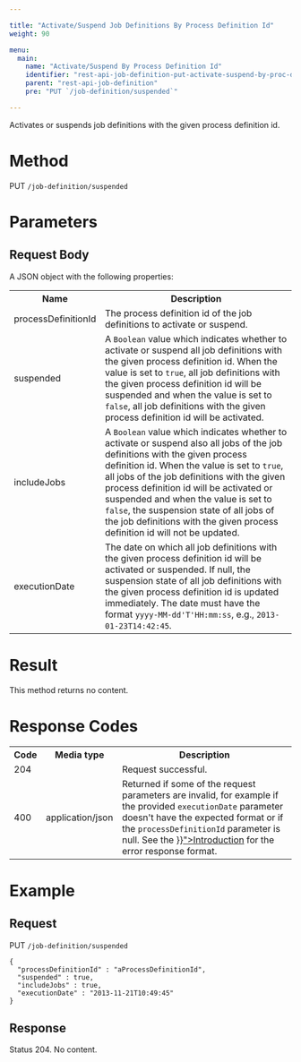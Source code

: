 ```yaml
---

title: "Activate/Suspend Job Definitions By Process Definition Id"
weight: 90

menu:
  main:
    name: "Activate/Suspend By Process Definition Id"
    identifier: "rest-api-job-definition-put-activate-suspend-by-proc-def-id"
    parent: "rest-api-job-definition"
    pre: "PUT `/job-definition/suspended`"

---
```



Activates or suspends job definitions with the given process definition id.

# Method

PUT `/job-definition/suspended`

# Parameters

## Request Body

A JSON object with the following properties:

<table class="table table-striped">
  <tr>
    <th>Name</th>
    <th>Description</th>
  </tr>
  <tr>
    <td>processDefinitionId</td>
    <td>The process definition id of the job definitions to activate or suspend.</td>
  </tr>
  <tr>
    <td>suspended</td>
    <td>A <code>Boolean</code> value which indicates whether to activate or suspend all job definitions with the given process definition id. When the value is set to <code>true</code>, all job definitions with the given process definition id will be suspended and when the value is set to <code>false</code>, all job definitions with the given process definition id will be activated.</td>
  </tr>
  <tr>
    <td>includeJobs</td>
    <td>A <code>Boolean</code> value which indicates whether to activate or suspend also all jobs of the job definitions with the given process definition id. When the value is set to <code>true</code>, all jobs of the job definitions with the given process definition id will be activated or suspended and when the value is set to <code>false</code>, the suspension state of all jobs of the job definitions with the given process definition id will not be updated.</td>
  </tr>
  <tr>
    <td>executionDate</td>
    <td>The date on which all job definitions with the given process definition id will be activated or suspended. If null, the suspension state of all job definitions with the given process definition id is updated immediately. The date must have the format <code>yyyy-MM-dd'T'HH:mm:ss</code>, e.g., <code>2013-01-23T14:42:45</code>.</td>
  </tr>
</table>


# Result

This method returns no content.


# Response Codes

<table class="table table-striped">
  <tr>
    <th>Code</th>
    <th>Media type</th>
    <th>Description</th>
  </tr>
  <tr>
    <td>204</td>
    <td></td>
    <td>Request successful.</td>
  </tr>
  <tr>
    <td>400</td>
    <td>application/json</td>
    <td>Returned if some of the request parameters are invalid, for example if the provided <code>executionDate</code> parameter doesn't have the expected format or if the <code>processDefinitionId</code> parameter is null. See the <a href="{{< ref "/reference/rest/overview/_index.md#error-handling" >}}">Introduction</a> for the error response format.</td>
  </tr>
</table>


# Example

## Request

PUT `/job-definition/suspended`

    {
      "processDefinitionId" : "aProcessDefinitionId",
      "suspended" : true,
      "includeJobs" : true,
      "executionDate" : "2013-11-21T10:49:45"
    }

## Response

Status 204. No content.
